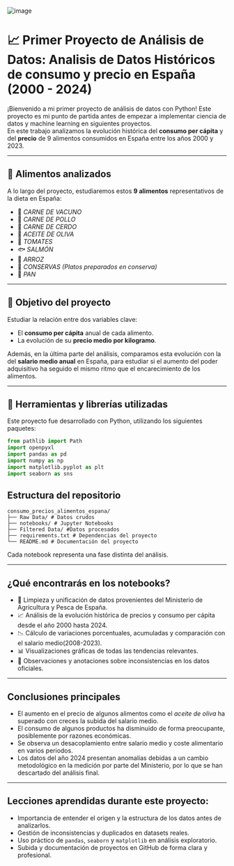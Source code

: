 
![image](https://github.com/user-attachments/assets/b51b7742-e4ca-41a1-ba21-c89b6b0e0fd3)

# 📈 Primer Proyecto de Análisis de Datos:  Analisis de Datos Históricos de consumo y precio en España (2000 - 2024)

¡Bienvenido a mi primer proyecto de análisis de datos con Python! Este proyecto es mi punto de partida antes de empezar a implementar ciencia de datos y machine learning en siguientes proyectos.   
En este trabajo analizamos la evolución histórica del **consumo per cápita** y del **precio** de 9 alimentos consumidos en España entre los años 2000 y 2023.

---

## 🥫 Alimentos analizados

A lo largo del proyecto, estudiaremos estos **9 alimentos** representativos de la dieta en España:

- 🥩 *CARNE DE VACUNO*
- 🍗 *CARNE DE POLLO*
- 🐖 *CARNE DE CERDO*
- 🌳 *ACEITE DE OLIVA*
- 🍅 *TOMATES*
- 🐟 *SALMÓN*
- 🍚 *ARROZ*
- 🥫 *CONSERVAS (Platos preparados en conserva)*
- 🍞 *PAN*

---

## 🎯 Objetivo del proyecto

Estudiar la relación entre dos variables clave:

- El **consumo per cápita** anual de cada alimento.
- La evolución de su **precio medio por kilogramo**.

Además, en la última parte del análisis, comparamos esta evolución con la del **salario medio anual** en España, para estudiar si el aumento del poder adquisitivo ha seguido el mismo ritmo que el encarecimiento de los alimentos.

---

## 🧰 Herramientas y librerías utilizadas

Este proyecto fue desarrollado con Python, utilizando los siguientes paquetes:

```python
from pathlib import Path
import openpyxl
import pandas as pd
import numpy as np
import matplotlib.pyplot as plt
import seaborn as sns
```

## Estructura del repositorio
```
consumo_precios_alimentos_espana/
├── Raw Data/ # Datos crudos
├── notebooks/ # Jupyter Notebooks
├── Filtered Data/ #Datos procesados
├── requirements.txt # Dependencias del proyecto
└── README.md # Documentación del proyecto
```
Cada notebook representa una fase distinta del análisis.

---

## ¿Qué encontrarás en los notebooks?

- 📌 Limpieza y unificación de datos provenientes del Ministerio de Agricultura y Pesca de España.
- 📈 Análisis de la evolución histórica de precios y consumo per cápita desde el año 2000 hasta 2024.
- 📉 Cálculo de variaciones porcentuales, acumuladas y comparación con el salario medio(2008-2023).
- 📊 Visualizaciones gráficas de todas las tendencias relevantes.
- 📎 Observaciones y anotaciones sobre inconsistencias en los datos oficiales.

---

## Conclusiones principales

- El aumento en el precio de algunos alimentos como el *aceite de oliva* ha superado con creces la subida del salario medio.
- El consumo de algunos productos ha disminuido de forma preocupante, posiblemente por razones económicas.
- Se observa un desacoplamiento entre salario medio y coste alimentario en varios periodos.
- Los datos del año 2024 presentan anomalías debidas a un cambio metodológico en la medición por parte del Ministerio, por lo que se han descartado del análisis final.

---

## Lecciones aprendidas durante este proyecto:

- Importancia de entender el origen y la estructura de los datos antes de analizarlos.
- Gestión de inconsistencias y duplicados en datasets reales.
- Uso práctico de `pandas`, `seaborn` y `matplotlib` en análisis exploratorio.
- Subida y documentación de proyectos en GitHub de forma clara y profesional.
